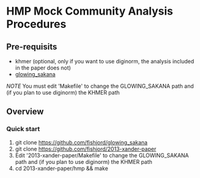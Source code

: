 # HMP Mock Community Analysis Procedures

## Pre-requisits
* khmer (optional, only if you want to use diginorm, the analysis included in the paper does not)
* [glowing_sakana](http://github.com/fishjord/glowing_sakana)

_NOTE_ You must edit 'Makefile' to change the GLOWING_SAKANA path and (if you plan to use diginorm) the KHMER path

## Overview

### Quick start
1. git clone https://github.com/fishjord/glowing_sakana
2. git clone https://github.com/fishjord/2013-xander-paper
3. Edit '2013-xander-paper/Makefile' to change the GLOWING_SAKANA path and (if you plan to use diginorm) the KHMER path
4. cd 2013-xander-paper/hmp && make
